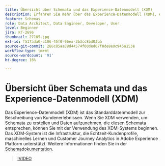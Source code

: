 ```yaml
---
title: Übersicht über Schemata und das Experience-Datenmodell (XDM)
description: Erfahren Sie mehr über das Experience-Datenmodell (XDM), das Standarddatenmodell zur Beschreibung von Kundenerlebnissen.
feature: Schemas
role: Data Architect, Data Engineer, Developer, User
level: Beginner
jira: KT-2696
thumbnail: 27105.jpg
exl-id: f517ada0-c106-45f0-96ea-3b3cc8bd03ba
source-git-commit: 286c85aa88d44574f00ded67f0de8e0c945a153e
workflow-type: tm+mt
source-wordcount: '91'
ht-degree: 16%

---
```


# Übersicht über Schemata und das Experience-Datenmodell (XDM)

Das Experience-Datenmodell (XDM) ist das Standarddatenmodell zur Beschreibung von Kundenerlebnissen. Wenn Sie XDM verwenden, um Schemata zu erstellen und Daten aufzunehmen, die diesen Schemata entsprechen, können Sie mit der Verwendung des XDM-Systems beginnen. Das XDM-System ist die Infrastruktur, die Echtzeit-Kundenprofile, maschinelles Lernen und Customer Journey Analytics in Adobe Experience Platform unterstützt. Weitere Informationen finden Sie in der [Schemadokumentation](https://experienceleague.adobe.com/docs/experience-platform/xdm/home.html?lang=de).

>[!VIDEO](https://video.tv.adobe.com/v/27105?learn=on&enablevpops)

